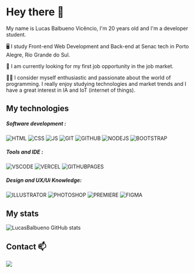 # Hey there 👋

My name is Lucas Balbueno Vicêncio, I'm 20 years old and I'm a developer student.

🖥 I study Front-end Web Development and Back-end at Senac tech in Porto Alegre, Rio Grande do Sul.

💼 I am currently looking for my first job opportunity in the job market.

🙋‍♂️ I consider myself enthusiastic and passionate about the world of programming. I really enjoy studying technologies and market trends and I have a great interest in IA and IoT (internet of things).

## My technologies

##### Software development :
![HTML](https://img.shields.io/badge/HTML5-E34F26?style=for-the-badge&logo=html5&logoColor=white)
![CSS](https://img.shields.io/badge/CSS3-1572B6?style=for-the-badge&logo=css3&logoColor=white)
![JS](https://img.shields.io/badge/JavaScript-323330?style=for-the-badge&logo=javascript&logoColor=F7DF1E)
![GIT](https://img.shields.io/badge/GIT-E44C30?style=for-the-badge&logo=git&logoColor=white)
![GITHUB](https://img.shields.io/badge/GitHub-100000?style=for-the-badge&logo=github&logoColor=white)
![NODEJS](https://img.shields.io/badge/Node%20js-339933?style=for-the-badge&logo=nodedotjs&logoColor=white)
![BOOTSTRAP](https://img.shields.io/badge/Bootstrap-563D7C?style=for-the-badge&logo=bootstrap&logoColor=white)

##### Tools and IDE :
![VSCODE](https://img.shields.io/badge/VSCode-0078D4?style=for-the-badge&logo=visual%20studio%20code&logoColor=white)
![VERCEL](https://img.shields.io/badge/Vercel-000000?style=for-the-badge&logo=vercel&logoColor=white)
![GITHUBPAGES](https://img.shields.io/badge/GitHub%20Pages-222222?style=for-the-badge&logo=GitHub%20Pages&logoColor=white)

##### Design and UX/Ui Knowledge:
![ILLUSTRATOR](https://img.shields.io/badge/Adobe%20Illustrator-FF9A00?style=for-the-badge&logo=adobe%20illustrator&logoColor=white)
![PHOTOSHOP](https://img.shields.io/badge/Adobe%20Photoshop-31A8FF?style=for-the-badge&logo=Adobe%20Photoshop&logoColor=black)
![PREMIERE](https://img.shields.io/badge/Adobe%20Premiere%20Pro-9999FF?style=for-the-badge&logo=Adobe%20Premiere%20Pro&logoColor=white)
![FIGMA](https://img.shields.io/badge/Figma-F24E1E?style=for-the-badge&logo=figma&logoColor=white)

## My stats
![LucasBalbueno GitHub stats](https://github-readme-stats.vercel.app/api?username=LucasBalbueno&show_icons=true&theme=dracula)
<!--![LucasBalbueno Github Summaty](https://github-profile-summary-cards.vercel.app/api/cards/profile-details?username=LucasBalbueno&theme=dracula)-->

## Contact 📫
<a href="https://www.linkedin.com/in/lucasbalbuenovicencio"><img src="https://img.shields.io/badge/LinkedIn-0077B5?style=for-the-badge&logo=linkedin&logoColor=white">
<!--https://img.shields.io/badge/Portfolio-255E63?style=for-the-badge&logo=About.me&logoColor=white-->




<!--
**LucasBalbueno/LucasBalbueno** is a ✨ _special_ ✨ repository because its `README.md` (this file) appears on your GitHub profile.

Here are some ideas to get you started:

- 🔭 I’m currently working on ...
- 🌱 I’m currently learning ...
- 👯 I’m looking to collaborate on ...
- 🤔 I’m looking for help with ...
- 💬 Ask me about ...
- 📫 How to reach me: ...
- 😄 Pronouns: ...
- ⚡ Fun fact: ...
-->
